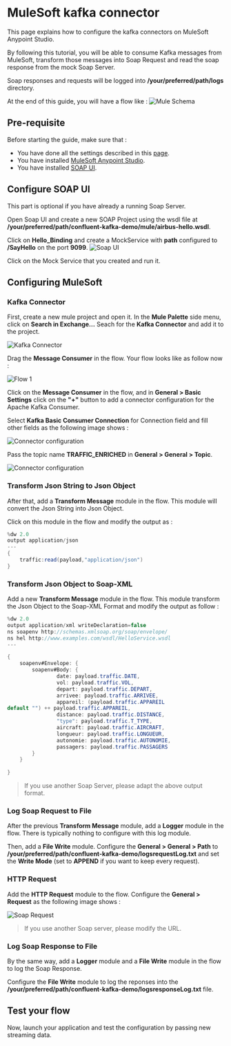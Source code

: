 # MuleSoft kafka connector

This page explains how to configure the kafka connectors on MuleSoft Anypoint Studio. 

By following this tutorial, you will be able to consume Kafka messages from MuleSoft, transform those messages into Soap Request and read the soap response from the mock Soap Server. 

Soap responses and requests will be logged into **/your/preferred/path/logs** directory.

At the end of this guide, you will have a flow like :
![Mule Schema](img/schema.PNG)

## Pre-requisite
Before starting the guide, make sure that :
* You have done all the settings described in this [page](https://github.com/nexDigitalDev/confluent-kafka-demo/blob/master/README.md).
* You have installed [MuleSoft Anypoint Studio](https://www.mulesoft.com/lp/dl/studio).
* You have installed [SOAP UI](https://www.soapui.org/).


## Configure SOAP UI

This part is optional if you have already a running Soap Server. 

Open Soap UI and create a new SOAP Project using the wsdl file at **/your/preferred/path/confluent-kafka-demo/mule/airbus-hello.wsdl**.

Click on **Hello_Binding** and create a MockService with **path** configured to **/SayHello** on the port **9099**.
![Soap UI](img/soapui.PNG)

Click on the Mock Service that you created and run it.


## Configuring MuleSoft

### Kafka Connector

First, create a new mule project and open it.
In the **Mule Palette** side menu, click on **Search in Exchange...**
Seach for the **Kafka Connector** and add it to the project.

![Kafka Connector](img/connector.PNG)

Drag the **Message Consumer** in the flow. Your flow looks like as follow now :

![Flow 1](img/flow1.PNG)

Click on the **Message Consumer** in the flow, and in **General > Basic Settings** click on the **"+"** button to add a connector configuration for the Apache Kafka Consumer.

Select **Kafka Basic Consumer Connection** for Connection field and fill other fields as the following image shows :

![Connector configuration](img/config.PNG)

Pass the topic name **TRAFFIC_ENRICHED** in **General > General > Topic**.

![Connector configuration](img/config2.PNG)


### Transform Json String to Json Object
After that, add a **Transform Message** module in the flow. This module will convert the Json String into Json Object.

Click on this module in the flow and modify the output as :

```java
%dw 2.0
output application/json
---
{
	traffic:read(payload,"application/json")
}
````

### Transform Json Object to Soap-XML

Add a new **Transform Message** module in the flow. This module transform the Json Object to the Soap-XML Format and modify the output as follow :

```java
%dw 2.0
output application/xml writeDeclaration=false
ns soapenv http://schemas.xmlsoap.org/soap/envelope/
ns hel http://www.examples.com/wsdl/HelloService.wsdl
---

{
	soapenv#Envelope: {
		soapenv#Body: {
				date: payload.traffic.DATE,
				vol: payload.traffic.VOL,
				depart: payload.traffic.DEPART,
				arrivee: payload.traffic.ARRIVEE,
				appareil: (payload.traffic.APPAREIL
default "") ++ payload.traffic.APPAREIL,
				distance: payload.traffic.DISTANCE,
				"type": payload.traffic.T_TYPE,
				aircraft: payload.traffic.AIRCRAFT,
				longueur: payload.traffic.LONGUEUR,
				autonomie: payload.traffic.AUTONOMIE,
				passagers: payload.traffic.PASSAGERS
		}
	}
	
}
```
> If you use another Soap Server, please adapt the above output format.

### Log Soap Request to File

After the previous **Transform Message** module, add a **Logger** module in the flow. There is typically nothing to configure with this log module.

Then, add a **File Write** module. Configure the **General > General > Path** to **/your/preferred/path/confluent-kafka-demo/logsrequestLog.txt** and set the **Write Mode** (set to **APPEND** if you want to keep every request).

### HTTP Request

Add the **HTTP Request** module to the flow.
Configure the **General > Request** as the following image shows :

![Soap Request](img/soap.PNG)

>If you use another Soap server, please modify the URL.

### Log Soap Response to File

By the same way, add a **Logger** module and a **File Write** module in the flow to log the Soap Response.

Configure the **File Write** module to log the reponses into the **/your/preferred/path/confluent-kafka-demo/logsresponseLog.txt** file.

## Test your flow

Now, launch your application and test the configuration by passing new streaming data.


